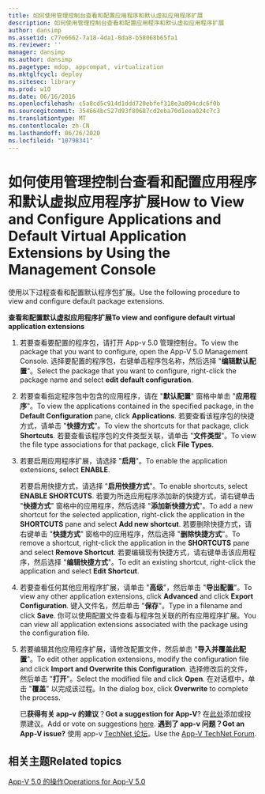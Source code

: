 ```yaml
---
title: 如何使用管理控制台查看和配置应用程序和默认虚拟应用程序扩展
description: 如何使用管理控制台查看和配置应用程序和默认虚拟应用程序扩展
author: dansimp
ms.assetid: c77e6662-7a18-4da1-8da8-b58068b65fa1
ms.reviewer: ''
manager: dansimp
ms.author: dansimp
ms.pagetype: mdop, appcompat, virtualization
ms.mktglfcycl: deploy
ms.sitesec: library
ms.prod: w10
ms.date: 06/16/2016
ms.openlocfilehash: c5a8cd5c914d1ddd720ebfef318e3a094cdc6f0b
ms.sourcegitcommit: 354664bc527d93f80687cd2eba70d1eea024c7c3
ms.translationtype: MT
ms.contentlocale: zh-CN
ms.lasthandoff: 06/26/2020
ms.locfileid: "10798341"
---
```

# <span data-ttu-id="5ae1e-103">如何使用管理控制台查看和配置应用程序和默认虚拟应用程序扩展</span><span class="sxs-lookup"><span data-stu-id="5ae1e-103">How to View and Configure Applications and Default Virtual Application Extensions by Using the Management Console</span></span>


<span data-ttu-id="5ae1e-104">使用以下过程查看和配置默认程序包扩展。</span><span class="sxs-lookup"><span data-stu-id="5ae1e-104">Use the following procedure to view and configure default package extensions.</span></span>

**<span data-ttu-id="5ae1e-105">查看和配置默认虚拟应用程序扩展</span><span class="sxs-lookup"><span data-stu-id="5ae1e-105">To view and configure default virtual application extensions</span></span>**

1.  <span data-ttu-id="5ae1e-106">若要查看要配置的程序包，请打开 App-v 5.0 管理控制台。</span><span class="sxs-lookup"><span data-stu-id="5ae1e-106">To view the package that you want to configure, open the App-V 5.0 Management Console.</span></span> <span data-ttu-id="5ae1e-107">选择要配置的程序包，右键单击程序包名称，然后选择 "**编辑默认配置**"。</span><span class="sxs-lookup"><span data-stu-id="5ae1e-107">Select the package that you want to configure, right-click the package name and select **edit default configuration**.</span></span>

2.  <span data-ttu-id="5ae1e-108">若要查看指定程序包中包含的应用程序，请在 "**默认配置**" 窗格中单击 "**应用程序**"。</span><span class="sxs-lookup"><span data-stu-id="5ae1e-108">To view the applications contained in the specified package, in the **Default Configuration** pane, click **Applications**.</span></span> <span data-ttu-id="5ae1e-109">若要查看该程序包的快捷方式，请单击 "**快捷方式**"。</span><span class="sxs-lookup"><span data-stu-id="5ae1e-109">To view the shortcuts for that package, click **Shortcuts**.</span></span> <span data-ttu-id="5ae1e-110">若要查看该程序包的文件类型关联，请单击 "**文件类型**"。</span><span class="sxs-lookup"><span data-stu-id="5ae1e-110">To view the file type associations for that package, click **File Types**.</span></span>

3.  <span data-ttu-id="5ae1e-111">若要启用应用程序扩展，请选择 "**启用**"。</span><span class="sxs-lookup"><span data-stu-id="5ae1e-111">To enable the application extensions, select **ENABLE**.</span></span>

    <span data-ttu-id="5ae1e-112">若要启用快捷方式，请选择 "**启用快捷方式**"。</span><span class="sxs-lookup"><span data-stu-id="5ae1e-112">To enable shortcuts, select **ENABLE SHORTCUTS**.</span></span> <span data-ttu-id="5ae1e-113">若要为所选应用程序添加新的快捷方式，请右键单击 "**快捷方式**" 窗格中的应用程序，然后选择 "**添加新快捷方式**"。</span><span class="sxs-lookup"><span data-stu-id="5ae1e-113">To add a new shortcut for the selected application, right-click the application in the **SHORTCUTS** pane and select **Add new shortcut**.</span></span> <span data-ttu-id="5ae1e-114">若要删除快捷方式，请右键单击 "**快捷方式**" 窗格中的应用程序，然后选择 "**删除快捷方式**"。</span><span class="sxs-lookup"><span data-stu-id="5ae1e-114">To remove a shortcut, right-click the application in the **SHORTCUTS** pane and select **Remove Shortcut**.</span></span> <span data-ttu-id="5ae1e-115">若要编辑现有快捷方式，请右键单击该应用程序，然后选择 "**编辑快捷方式**"。</span><span class="sxs-lookup"><span data-stu-id="5ae1e-115">To edit an existing shortcut, right-click the application and select **Edit Shortcut**.</span></span>

4.  <span data-ttu-id="5ae1e-116">若要查看任何其他应用程序扩展，请单击 "**高级**"，然后单击 "**导出配置**"。</span><span class="sxs-lookup"><span data-stu-id="5ae1e-116">To view any other application extensions, click **Advanced** and click **Export Configuration**.</span></span> <span data-ttu-id="5ae1e-117">键入文件名，然后单击 "**保存**"。</span><span class="sxs-lookup"><span data-stu-id="5ae1e-117">Type in a filename and click **Save**.</span></span> <span data-ttu-id="5ae1e-118">你可以使用配置文件查看与程序包关联的所有应用程序扩展。</span><span class="sxs-lookup"><span data-stu-id="5ae1e-118">You can view all application extensions associated with the package using the configuration file.</span></span>

5.  <span data-ttu-id="5ae1e-119">若要编辑其他应用程序扩展，请修改配置文件，然后单击 "**导入并覆盖此配置**"。</span><span class="sxs-lookup"><span data-stu-id="5ae1e-119">To edit other application extensions, modify the configuration file and click **Import and Overwrite this Configuration**.</span></span> <span data-ttu-id="5ae1e-120">选择修改后的文件，然后单击 "**打开**"。</span><span class="sxs-lookup"><span data-stu-id="5ae1e-120">Select the modified file and click **Open**.</span></span> <span data-ttu-id="5ae1e-121">在对话框中，单击 "**覆盖**" 以完成该过程。</span><span class="sxs-lookup"><span data-stu-id="5ae1e-121">In the dialog box, click **Overwrite** to complete the process.</span></span>

    <span data-ttu-id="5ae1e-122">已**获得有关 app-v 的建议**？</span><span class="sxs-lookup"><span data-stu-id="5ae1e-122">**Got a suggestion for App-V**?</span></span> <span data-ttu-id="5ae1e-123">在[此处](http://appv.uservoice.com/forums/280448-microsoft-application-virtualization)添加或投票建议。</span><span class="sxs-lookup"><span data-stu-id="5ae1e-123">Add or vote on suggestions [here](http://appv.uservoice.com/forums/280448-microsoft-application-virtualization).</span></span> **<span data-ttu-id="5ae1e-124">遇到了 app-v 问题？</span><span class="sxs-lookup"><span data-stu-id="5ae1e-124">Got an App-V issue?</span></span>** <span data-ttu-id="5ae1e-125">使用 app-v [TechNet 论坛](https://social.technet.microsoft.com/Forums/home?forum=mdopappv)。</span><span class="sxs-lookup"><span data-stu-id="5ae1e-125">Use the [App-V TechNet Forum](https://social.technet.microsoft.com/Forums/home?forum=mdopappv).</span></span>

## <span data-ttu-id="5ae1e-126">相关主题</span><span class="sxs-lookup"><span data-stu-id="5ae1e-126">Related topics</span></span>


[<span data-ttu-id="5ae1e-127">App-V 5.0 的操作</span><span class="sxs-lookup"><span data-stu-id="5ae1e-127">Operations for App-V 5.0</span></span>](operations-for-app-v-50.md)

 

 






